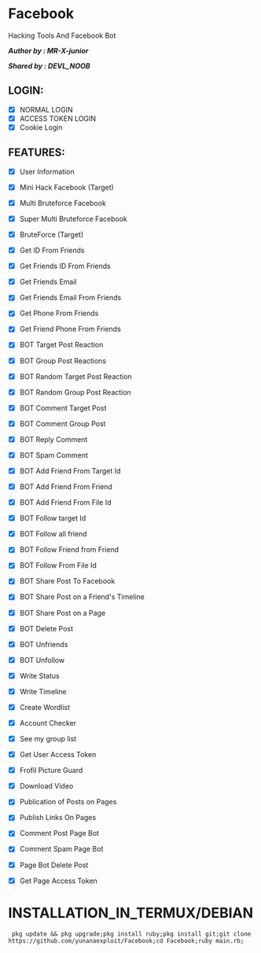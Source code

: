 # Facebook
Hacking Tools And Facebook Bot

<p><b><i>Author by : MR-X-junior</p>
<p>Shared by : DEVL_NOOB</b></i></p>

## LOGIN:
- [x] NORMAL LOGIN
- [x] ACCESS TOKEN LOGIN
- [x] Cookie Login

## FEATURES:
- [x] User Information
- [x] Mini Hack Facebook (Target)
- [x] Multi Bruteforce Facebook
- [x] Super Multi Bruteforce Facebook
- [x] BruteForce (Target)
- [x] Get ID From Friends
- [x] Get Friends ID From Friends
- [x] Get Friends Email
- [x] Get Friends Email From Friends
- [x] Get Phone From Friends
- [x] Get Friend  Phone From Friends
- [x] BOT Target Post Reaction
- [x] BOT Group Post Reactions
- [x] BOT Random Target Post Reaction
- [x] BOT Random Group Post Reaction
- [x] BOT Comment Target Post
- [x] BOT Comment Group Post
- [x] BOT Reply Comment
- [x] BOT Spam Comment
- [x] BOT Add Friend From Target Id
- [x] BOT Add Friend From Friend
- [x] BOT Add Friend From File Id
- [x] BOT Follow target Id
- [x] BOT Follow all friend
- [x] BOT Follow Friend from Friend
- [x] BOT Follow From File Id
- [x] BOT Share Post To Facebook
- [x] BOT Share Post on a Friend's Timeline
- [x] BOT Share Post on a Page
- [x] BOT Delete Post
- [x] BOT Unfriends
- [x] BOT Unfollow
- [x] Write Status
- [x] Write Timeline
- [x] Create Wordlist
- [x] Account Checker
- [x] See my group list
- [x] Get User Access Token
- [x] Frofil Picture Guard
- [x] Download Video
- [x] Publication of Posts on Pages
- [x] Publish Links On Pages
- [x] Comment Post Page Bot
- [x] Comment Spam Page Bot
- [x] Page Bot Delete Post
- [x] Get Page Access Token



INSTALLATION_IN_TERMUX/DEBIAN
=============

```
 pkg update && pkg upgrade;pkg install ruby;pkg install git;git clone https://github.com/yunanaexploit/Facebook;cd Facebook;ruby main.rb;
```
